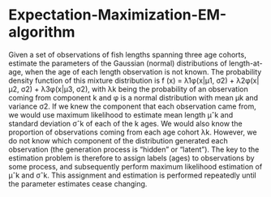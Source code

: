 # Expectation-Maximization-EM-algorithm
Given a set of observations of fish lengths spanning three age cohorts, estimate the parameters of the Gaussian (normal) distributions of length-at-age, when the age of each length observation is not known. The probability density function of this mixture distribution is f (x) = λ1φ(x|µ1, σ2) + λ2φ(x|µ2, σ2) + λ3φ(x|µ3, σ2), with λk being the probability of an observation coming from component k and φ is a normal distribution with mean µk and variance σ2. If we knew the component that each observation came from, we would use maximum likelihood to estimate mean  length  µˆk  and  standard  deviation  σˆk  of  each  of  the  k ages.  We  would  also  know  the  proportion  of observations coming from each age cohort λk. However, we do not know which component of the distribution generated each observation (the generation process is “hidden” or “latent”). The key to the estimation problem is therefore to assign labels (ages) to observations by some process, and subsequently perform maximum likelihood estimation of µˆk  and σˆk.  This assignment and estimation is performed repeatedly until the parameter estimates cease changing.
